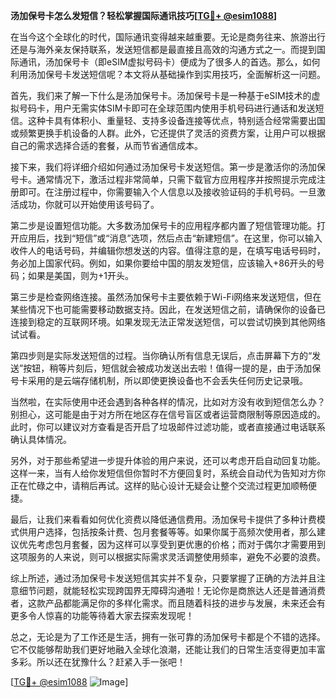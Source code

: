 **汤加保号卡怎么发短信？轻松掌握国际通讯技巧[[TG💪+ @esim1088](https://t.me/s/esim1088)]**

在当今这个全球化的时代，国际通讯变得越来越重要。无论是商务往来、旅游出行还是与海外亲友保持联系，发送短信都是最直接且高效的沟通方式之一。而提到国际通讯，汤加保号卡（即eSIM虚拟号码卡）便成为了很多人的首选。那么，如何利用汤加保号卡发送短信呢？本文将从基础操作到实用技巧，全面解析这一问题。

首先，我们来了解一下什么是汤加保号卡。汤加保号卡是一种基于eSIM技术的虚拟号码卡，用户无需实体SIM卡即可在全球范围内使用手机号码进行通话和发送短信。这种卡具有体积小、重量轻、支持多设备连接等优点，特别适合经常需要出国或频繁更换手机设备的人群。此外，它还提供了灵活的资费方案，让用户可以根据自己的需求选择合适的套餐，从而节省通信成本。

接下来，我们将详细介绍如何通过汤加保号卡发送短信。第一步是激活你的汤加保号卡。通常情况下，激活过程非常简单，只需下载官方应用程序并按照提示完成注册即可。在注册过程中，你需要输入个人信息以及接收验证码的手机号码。一旦激活成功，你就可以开始使用该号码了。

第二步是设置短信功能。大多数汤加保号卡的应用程序都内置了短信管理功能。打开应用后，找到“短信”或“消息”选项，然后点击“新建短信”。在这里，你可以输入收件人的电话号码，并编辑你想发送的内容。值得注意的是，在填写电话号码时，务必加上国家代码。例如，如果你要给中国的朋友发短信，应该输入+86开头的号码；如果是美国，则为+1开头。

第三步是检查网络连接。虽然汤加保号卡主要依赖于Wi-Fi网络来发送短信，但在某些情况下也可能需要移动数据支持。因此，在发送短信之前，请确保你的设备已连接到稳定的互联网环境。如果发现无法正常发送短信，可以尝试切换到其他网络试试看。

第四步则是实际发送短信的过程。当你确认所有信息无误后，点击屏幕下方的“发送”按钮，稍等片刻后，短信就会被成功发送出去啦！值得一提的是，由于汤加保号卡采用的是云端存储机制，所以即使更换设备也不会丢失任何历史记录哦。

当然啦，在实际使用中还会遇到各种各样的情况，比如对方没有收到短信怎么办？别担心，这可能是由于对方所在地区存在信号盲区或者运营商限制等原因造成的。此时，你可以建议对方查看是否开启了垃圾邮件过滤功能，或者直接通过电话联系确认具体情况。

另外，对于那些希望进一步提升体验的用户来说，还可以考虑开启自动回复功能。这样一来，当有人给你发短信但你暂时不方便回复时，系统会自动代为告知对方你正在忙碌之中，请稍后再试。这样的贴心设计无疑会让整个交流过程更加顺畅便捷。

最后，让我们来看看如何优化资费以降低通信费用。汤加保号卡提供了多种计费模式供用户选择，包括按条计费、包月套餐等等。如果你属于高频次使用者，那么建议优先考虑包月套餐，因为这样可以享受到更优惠的价格；而对于偶尔才需要用到这项服务的人来说，则可以根据实际需求灵活调整使用频率，避免不必要的浪费。

综上所述，通过汤加保号卡发送短信其实并不复杂，只要掌握了正确的方法并且注意细节问题，就能轻松实现跨国界无障碍沟通啦！无论你是商旅达人还是普通消费者，这款产品都能满足你的多样化需求。而且随着科技的进步与发展，未来还会有更多令人惊喜的功能等待着大家去探索发现呢！

总之，无论是为了工作还是生活，拥有一张可靠的汤加保号卡都是个不错的选择。它不仅能够帮助我们更好地融入全球化浪潮，还能让我们的日常生活变得更加丰富多彩。所以还在犹豫什么？赶紧入手一张吧！

[[TG💪+ @esim1088](https://t.me/s/esim1088) ![Image](https://i.postimg.cc/4NQfJmqS/Snipaste-2025-05-13-00-14-12.png)]